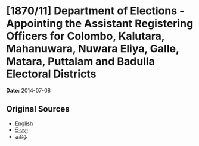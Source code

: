 # [1870/11] Department of Elections - Appointing the Assistant Registering Officers for Colombo, Kalutara, Mahanuwara, Nuwara Eliya, Galle, Matara, Puttalam and Badulla Electoral Districts

**Date:** 2014-07-08

## Original Sources

- [English](https://documents.gov.lk/view/extra-gazettes/2014/7/1870-11_E.pdf)
- [සිංහල](https://documents.gov.lk/view/extra-gazettes/2014/7/1870-11_S.pdf)
- [தமிழ்](https://documents.gov.lk/view/extra-gazettes/2014/7/1870-11_T.pdf)

